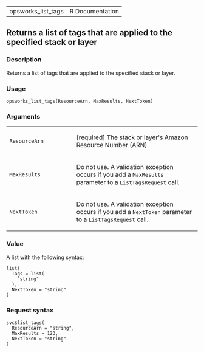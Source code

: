 <table style="width: 100%;">
<tbody>
<tr class="odd">
<td>opsworks_list_tags</td>
<td style="text-align: right;">R Documentation</td>
</tr>
</tbody>
</table>

## Returns a list of tags that are applied to the specified stack or layer

### Description

Returns a list of tags that are applied to the specified stack or layer.

### Usage

    opsworks_list_tags(ResourceArn, MaxResults, NextToken)

### Arguments

<table>
<colgroup>
<col style="width: 35%" />
<col style="width: 65%" />
</colgroup>
<tbody>
<tr class="odd">
<td><code id="opsworks_list_tags_:_ResourceArn">ResourceArn</code></td>
<td><p>[required] The stack or layer's Amazon Resource Number
(ARN).</p></td>
</tr>
<tr class="even">
<td><code id="opsworks_list_tags_:_MaxResults">MaxResults</code></td>
<td><p>Do not use. A validation exception occurs if you add a
<code>MaxResults</code> parameter to a <code>ListTagsRequest</code>
call.</p></td>
</tr>
<tr class="odd">
<td><code id="opsworks_list_tags_:_NextToken">NextToken</code></td>
<td><p>Do not use. A validation exception occurs if you add a
<code>NextToken</code> parameter to a <code>ListTagsRequest</code>
call.</p></td>
</tr>
</tbody>
</table>

### Value

A list with the following syntax:

    list(
      Tags = list(
        "string"
      ),
      NextToken = "string"
    )

### Request syntax

    svc$list_tags(
      ResourceArn = "string",
      MaxResults = 123,
      NextToken = "string"
    )
